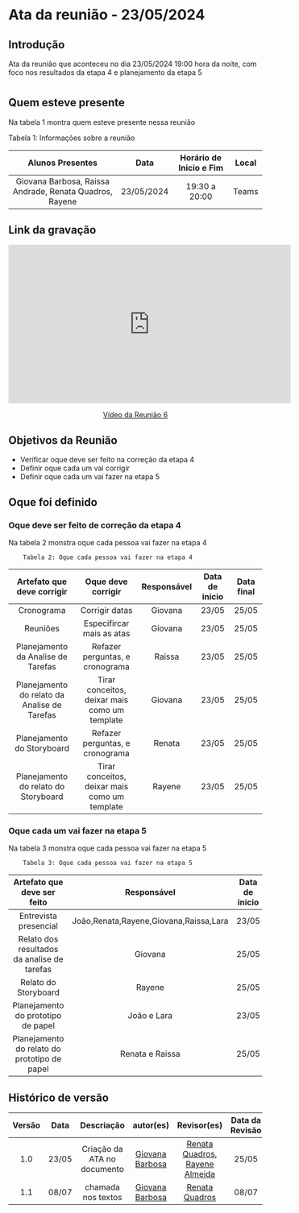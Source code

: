 # Ata da reunião - 23/05/2024

## Introdução
Ata da reunião que aconteceu no dia 23/05/2024 19:00 hora da noite, com foco nos resultados da etapa 4 e planejamento da etapa 5

#

## Quem esteve presente

Na tabela 1 montra quem esteve presente nessa reunião

Tabela 1: Informações sobre a reunião

| Alunos Presentes       | Data | Horário de Inicio e Fim                                 | Local            |
| :--------: | :----: | :--------------------:                    | :---------------: |
|   Giovana Barbosa, Raissa Andrade, Renata Quadros, Rayene |  23/05/2024   | 19:30 a 20:00 | Teams  | 

## Link da gravação

<p style="text-align: center"><iframe width="560" height="315" src="https://www.youtube.com/embed/5vc8x5rF0Ms " title="YouTube video player" frameborder="0" allow="accelerometer; autoplay; clipboard-write; encrypted-media; gyroscope; picture-in-picture; web-share" referrerpolicy="strict-origin-when-cross-origin" allowfullscreen></iframe></p>
<p style="text-align: center"><a href="https://youtu.be/5vc8x5rF0Ms " target="blanket">Vídeo da Reunião 6</a></p>

## Objetivos da Reunião

- Verificar oque deve ser feito na correção da etapa 4
- Definir oque cada um vai corrigir
- Definir oque cada um vai fazer na etapa 5

## Oque foi definido

### Oque deve ser feito de correção da etapa 4

Na tabela 2 monstra oque cada pessoa vai fazer na etapa 4

        Tabela 2: Oque cada pessoa vai fazer na etapa 4
|                  Artefato que deve corrigir                        |           Oque deve corrigir          |                    Responsável                    | Data de inicio          | Data final        |
| :----------------------------------------------------------: | :-------------------------------: | :-------------------------------------------------: | :-------------------------------: |  :-------------------------------: | 
|Cronograma| Corrigir datas |Giovana|23/05|25/05|
|Reuniões| Especifircar mais as atas| Giovana |23/05|25/05
|Planejamento da Analise de Tarefas|Refazer perguntas, e cronograma|Raissa|23/05|25/05|
|Planejamento do relato da Analise de Tarefas|Tirar conceitos, deixar mais como um template|Giovana|23/05|25/05|
|Planejamento do Storyboard|Refazer perguntas, e cronograma|Renata|23/05|25/05|
|Planejamento do relato do Storyboard|Tirar conceitos, deixar mais como um template|Rayene|23/05|25/05|


### Oque cada um vai fazer na etapa 5

Na tabela 3 monstra oque cada pessoa vai fazer na etapa 5

        Tabela 3: Oque cada pessoa vai fazer na etapa 5

|                  Artefato que deve ser feito           |                    Responsável                    | Data de inicio          | Data final        |
| :----------------------------------------------------------: | :-------------------------------: | :-------------------------------------------------: | :-------------------------------: | 
|Entrevista presencial|João,Renata,Rayene,Giovana,Raissa,Lara|23/05|26/05|
|Relato dos resultados da analise de tarefas|Giovana|25/05|27/05|
|Relato do Storyboard|Rayene|25/05|27/05|
|Planejamento do prototipo de papel|João e Lara|23/05|25/05|
|Planejamento do relato do prototipo de papel|Renata e Raissa|25/05|27/05|


## Histórico de versão
|                            Versão                             |              Data               |                    Descriação                     | autor(es)           |  Revisor(es)          |Data da Revisão|
| :----------------------------------------------------------: | :-------------------------------: | :-------------------------------------------------: | :-------------------------------: |  :-------------------------------: | :-------------------------------: |
| 1.0 |  23/05  | Criação da ATA no documento |[Giovana Barbosa ](https://github.com/gio221) | [Renata Quadros](https://github.com/Renatinha28), [Rayene Almeida](https://github.com/rayenealmeida) | 25/05|
| 1.1 | 08/07  | chamada nos textos |[Giovana Barbosa ](https://github.com/gio221)| [Renata Quadros](https://github.com/Renatinha28)| 08/07

